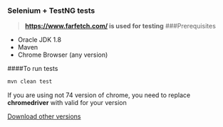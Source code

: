 ### Selenium + TestNG tests

> **https://www.farfetch.com/ is used for testing**
###Prerequisites

* Oracle JDK 1.8
* Maven
* Chrome Browser (any version)

####To run tests 

```bash
mvn clean test
```
If you are using not 74 version of chrome, you need to replace **chromedriver** with valid for your version

[Download other versions](http://chromedriver.chromium.org/)

